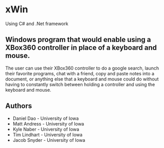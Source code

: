 # xWin
Using C# and .Net framework

## Windows program that would enable using a XBox360 controller in place of a keyboard and mouse.

The user can use their XBox360 controller to do a google search, launch their favorite programs, chat with a friend, copy and paste notes into a document, or anything else that a keyboard and mouse could do without having to constantly switch between holding a controller and using the keyboard and mouse.

## Authors

* Daniel Dao - University of Iowa
* Matt Andress - University of Iowa
* Kyle Naber - University of Iowa
* Tim Lindhart - University of Iowa
* Jacob Snyder - University of Iowa

